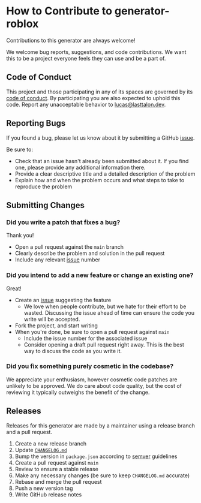 # How to Contribute to generator-roblox

Contributions to this generator are always welcome!

We welcome bug reports, suggestions, and code contributions. We want this to be
a project everyone feels they can use and be a part of.

## Code of Conduct

This project and those participating in any of its spaces are governed by its
[code of conduct]. By participating you are also expected to uphold this code.
Report any unacceptable behavior to [lucas@lasttalon.dev].

[code of conduct]: CODE_OF_CONDUCT.md
[lucas@lasttalon.dev]: mailto:lucas@lasttalon.dev

## Reporting Bugs

If you found a bug, please let us know about it by submitting a GitHub [issue].

Be sure to:

- Check that an issue hasn't already been submitted about it. If you find one,
  please provide any additional information there.
- Provide a clear descriptive title and a detailed description of the problem
- Explain how and when the problem occurs and what steps to take to reproduce
  the problem

## Submitting Changes

### Did you write a patch that fixes a bug?

Thank you!

- Open a pull request against the `main` branch
- Clearly describe the problem and solution in the pull request
- Include any relevant [issue] number

### Did you intend to add a new feature or change an existing one?

Great!

- Create an [issue] suggesting the feature
  - We love when people contribute, but we hate for their effort to be wasted.
    Discussing the issue ahead of time can ensure the code you write will be
    accepted.
- Fork the project, and start writing
- When you're done, be sure to open a pull request against `main`
  - Include the issue number for the associated issue
  - Consider opening a draft pull request right away. This is the best way to
    discuss the code as you write it.

### Did you fix something purely cosmetic in the codebase?

We appreciate your enthusiasm, however cosmetic code patches are unlikely to be
approved. We do care about code quality, but the cost of reviewing it typically
outweighs the benefit of the change.

## Releases

Releases for this generator are made by a maintainer using a release branch and
a pull request.

1. Create a new release branch
2. Update [`CHANGELOG.md`](CHANGELOG.md)
3. Bump the version in `package.json` according to [semver] guidelines
4. Create a pull request against `main`
5. Review to ensure a stable release
6. Make any necessary changes (be sure to keep `CHANGELOG.md` accurate)
7. Rebase and merge the pull request
8. Push a new version tag
9. Write GitHub release notes

[semver]: https://semver.org/
[issue]: https://github.com/lasttalon/generator-roblox/issues
